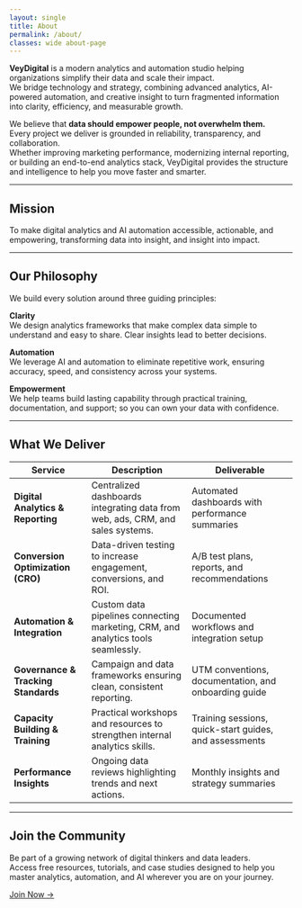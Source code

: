 ```yaml
---
layout: single
title: About
permalink: /about/
classes: wide about-page
---
```


**VeyDigital** is a modern analytics and automation studio helping organizations simplify their data and scale their impact.  
We bridge technology and strategy, combining advanced analytics, AI-powered automation, and creative insight to turn fragmented information into clarity, efficiency, and measurable growth.

We believe that **data should empower people, not overwhelm them.**  
Every project we deliver is grounded in reliability, transparency, and collaboration.  
Whether improving marketing performance, modernizing internal reporting, or building an end-to-end analytics stack, VeyDigital provides the structure and intelligence to help you move faster and smarter.

---

## Mission

To make digital analytics and AI automation accessible, actionable, and empowering, transforming data into insight, and insight into impact.

---
## Our Philosophy

We build every solution around three guiding principles:

**Clarity**  
We design analytics frameworks that make complex data simple to understand and easy to share. Clear insights lead to better decisions.  


**Automation**  
We leverage AI and automation to eliminate repetitive work, ensuring accuracy, speed, and consistency across your systems.

**Empowerment**  
We help teams build lasting capability through practical training, documentation, and support; so you can own your data with confidence.

---

## What We Deliver

| **Service** | **Description** | **Deliverable** |
|--------------|----------------|----------------|
| **Digital Analytics & Reporting** | Centralized dashboards integrating data from web, ads, CRM, and sales systems. | Automated dashboards with performance summaries |
| **Conversion Optimization (CRO)** | Data-driven testing to increase engagement, conversions, and ROI. | A/B test plans, reports, and recommendations |
| **Automation & Integration** | Custom data pipelines connecting marketing, CRM, and analytics tools seamlessly. | Documented workflows and integration setup |
| **Governance & Tracking Standards** | Campaign and data frameworks ensuring clean, consistent reporting. | UTM conventions, documentation, and onboarding guide |
| **Capacity Building & Training** | Practical workshops and resources to strengthen internal analytics skills. | Training sessions, quick-start guides, and assessments |
| **Performance Insights** | Ongoing data reviews highlighting trends and next actions. | Monthly insights and strategy summaries |

---

## Join the Community

Be part of a growing network of digital thinkers and data leaders.  
Access free resources, tutorials, and case studies designed to help you master analytics, automation, and AI wherever you are on your journey.

[Join Now →](#)
